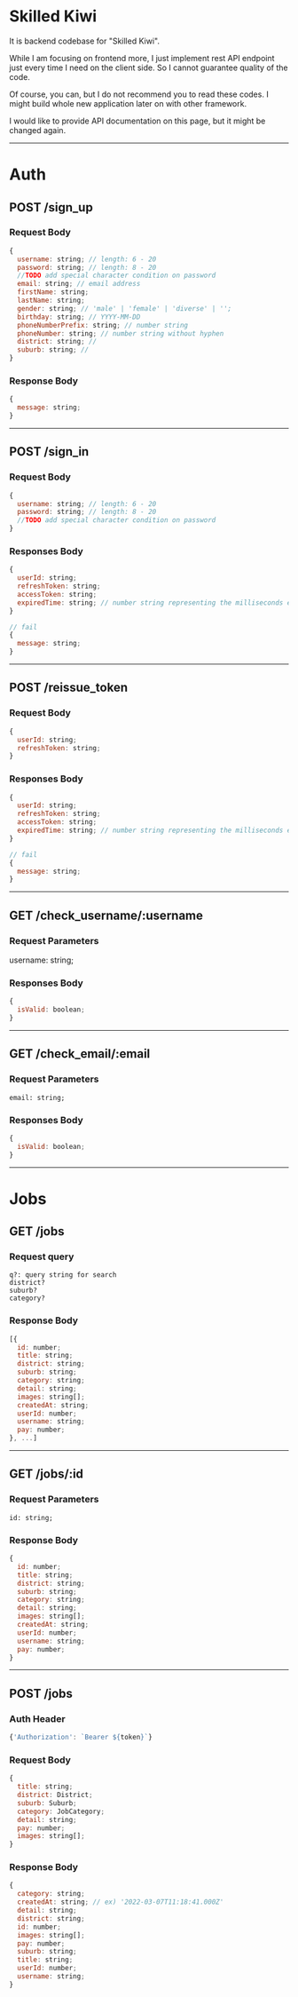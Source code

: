 # Skilled Kiwi

It is backend codebase for "Skilled Kiwi".

While I am focusing on frontend more, I just implement rest API endpoint just every time I need on the client side. So I cannot guarantee quality of the code.

Of course, you can, but I do not recommend you to read these codes. I might build whole new application later on with other framework.

I would like to provide API documentation on this page, but it might be changed again.

---

# Auth

## POST /sign_up

### Request Body

```js
{
  username: string; // length: 6 - 20
  password: string; // length: 8 - 20
  //TODO add special character condition on password
  email: string; // email address
  firstName: string;
  lastName: string;
  gender: string; // 'male' | 'female' | 'diverse' | '';
  birthday: string; // YYYY-MM-DD
  phoneNumberPrefix: string; // number string
  phoneNumber: string; // number string without hyphen
  district: string; //
  suburb: string; //
}
```

### Response Body

```js
{
  message: string;
}
```

---

## POST /sign_in

### Request Body

```js
{
  username: string; // length: 6 - 20
  password: string; // length: 8 - 20
  //TODO add special character condition on password
}
```

### Responses Body

```js
{
  userId: string;
  refreshToken: string;
  accessToken: string;
  expiredTime: string; // number string representing the milliseconds elapsed between 1 January 1970 00:00:00 UTC and the given date. Same as JS Date.getTime() return value.
}

// fail
{
  message: string;
}
```

---

## POST /reissue_token

### Request Body

```js
{
  userId: string;
  refreshToken: string;
}
```

### Responses Body

```js
{
  userId: string;
  refreshToken: string;
  accessToken: string;
  expiredTime: string; // number string representing the milliseconds elapsed between 1 January 1970 00:00:00 UTC and the given date. Same as JS Date.getTime() return value.
}

// fail
{
  message: string;
}
```

---

## GET /check_username/:username

### Request Parameters

username: string;

### Responses Body

```js
{
  isValid: boolean;
}
```

---

## GET /check_email/:email

### Request Parameters

```
email: string;
```

### Responses Body

```js
{
  isValid: boolean;
}
```

---

# Jobs

## GET /jobs

### Request query

```
q?: query string for search
district?
suburb?
category?
```

### Response Body

```js
[{
  id: number;
  title: string;
  district: string;
  suburb: string;
  category: string;
  detail: string;
  images: string[];
  createdAt: string;
  userId: number;
  username: string;
  pay: number;
}, ...]
```

---

## GET /jobs/:id

### Request Parameters

```
id: string;
```

### Response Body

```js
{
  id: number;
  title: string;
  district: string;
  suburb: string;
  category: string;
  detail: string;
  images: string[];
  createdAt: string;
  userId: number;
  username: string;
  pay: number;
}
```

---

## POST /jobs

### Auth Header

```js
{'Authorization': `Bearer ${token}`}
```

### Request Body

```js
{
  title: string;
  district: District;
  suburb: Suburb;
  category: JobCategory;
  detail: string;
  pay: number;
  images: string[];
}
```

### Response Body

```js
{
  category: string;
  createdAt: string; // ex) '2022-03-07T11:18:41.000Z'
  detail: string;
  district: string;
  id: number;
  images: string[];
  pay: number;
  suburb: string;
  title: string;
  userId: number;
  username: string;
}
```
